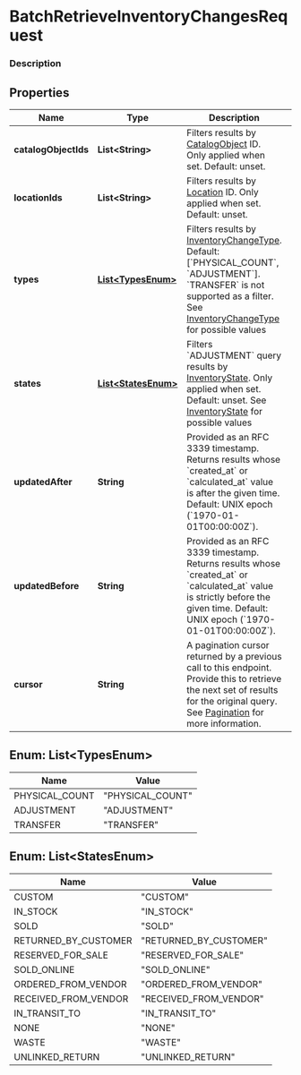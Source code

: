 
# BatchRetrieveInventoryChangesRequest

### Description



## Properties
Name | Type | Description | Notes
------------ | ------------- | ------------- | -------------
**catalogObjectIds** | **List&lt;String&gt;** | Filters results by [CatalogObject](#type-catalogobject) ID. Only applied when set. Default: unset. |  [optional]
**locationIds** | **List&lt;String&gt;** | Filters results by [Location](#type-location) ID. Only applied when set. Default: unset. |  [optional]
**types** | [**List&lt;TypesEnum&gt;**](#List&lt;TypesEnum&gt;) | Filters results by [InventoryChangeType](#type-inventorychangetype). Default: [&#x60;PHYSICAL_COUNT&#x60;, &#x60;ADJUSTMENT&#x60;]. &#x60;TRANSFER&#x60; is not supported as a filter. See [InventoryChangeType](#type-inventorychangetype) for possible values |  [optional]
**states** | [**List&lt;StatesEnum&gt;**](#List&lt;StatesEnum&gt;) | Filters &#x60;ADJUSTMENT&#x60; query results by [InventoryState](#type-inventorystate). Only applied when set. Default: unset. See [InventoryState](#type-inventorystate) for possible values |  [optional]
**updatedAfter** | **String** | Provided as an RFC 3339 timestamp. Returns results whose &#x60;created_at&#x60; or &#x60;calculated_at&#x60; value is after the given time. Default: UNIX epoch (&#x60;1970-01-01T00:00:00Z&#x60;). |  [optional]
**updatedBefore** | **String** | Provided as an RFC 3339 timestamp. Returns results whose &#x60;created_at&#x60; or &#x60;calculated_at&#x60; value is strictly before the given time. Default: UNIX epoch (&#x60;1970-01-01T00:00:00Z&#x60;). |  [optional]
**cursor** | **String** | A pagination cursor returned by a previous call to this endpoint. Provide this to retrieve the next set of results for the original query.  See [Pagination](/basics/api101/pagination) for more information. |  [optional]


<a name="List<TypesEnum>"></a>
## Enum: List&lt;TypesEnum&gt;
Name | Value
---- | -----
PHYSICAL_COUNT | &quot;PHYSICAL_COUNT&quot;
ADJUSTMENT | &quot;ADJUSTMENT&quot;
TRANSFER | &quot;TRANSFER&quot;


<a name="List<StatesEnum>"></a>
## Enum: List&lt;StatesEnum&gt;
Name | Value
---- | -----
CUSTOM | &quot;CUSTOM&quot;
IN_STOCK | &quot;IN_STOCK&quot;
SOLD | &quot;SOLD&quot;
RETURNED_BY_CUSTOMER | &quot;RETURNED_BY_CUSTOMER&quot;
RESERVED_FOR_SALE | &quot;RESERVED_FOR_SALE&quot;
SOLD_ONLINE | &quot;SOLD_ONLINE&quot;
ORDERED_FROM_VENDOR | &quot;ORDERED_FROM_VENDOR&quot;
RECEIVED_FROM_VENDOR | &quot;RECEIVED_FROM_VENDOR&quot;
IN_TRANSIT_TO | &quot;IN_TRANSIT_TO&quot;
NONE | &quot;NONE&quot;
WASTE | &quot;WASTE&quot;
UNLINKED_RETURN | &quot;UNLINKED_RETURN&quot;



